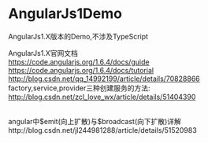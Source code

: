 # AngularJs1Demo
AngularJs1.X版本的Demo,不涉及TypeScript

AngularJs1.X官网文档 <br/>
https://code.angularjs.org/1.6.4/docs/guide <br/>
https://code.angularjs.org/1.6.4/docs/tutorial <br/>
http://blog.csdn.net/qq_14992199/article/details/70828866 <br/>
factory,service,provider三种创建服务的方法:  http://blog.csdn.net/zcl_love_wx/article/details/51404390 <br/>

<br/>
angular中$emit(向上扩散)与$broadcast(向下扩散)详解 <br/>
http://blog.csdn.net/jl244981288/article/details/51520983<br/>
